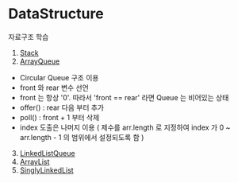 # DataStructure
자료구조 학습

1. [Stack](https://github.com/YUMIN113/DataStructure/blob/main/datastructure/src/main/java/com/study/datastructure/MyStack.java)
2. [ArrayQueue](https://github.com/YUMIN113/DataStructure/tree/main/datastructure/src/main/java/com/study/datastructure/myQueue)
- Circular Queue 구조 이용
- front 와 rear 변수 선언
- front 는 항상 '0'. 따라서 'front == rear' 라면 Queue 는 비어있는 상태
- offer() : rear 다음 부터 추가
- poll() : front + 1 부터 삭제
- index 도출은 나머지 이용 ( 제수를 arr.length 로 지정하여 index 가 0 ~ arr.length - 1 의 범위에서 설정되도록 함 ) 
3. [LinkedListQueue](https://github.com/YUMIN113/DataStructure/tree/main/datastructure/src/main/java/com/study/datastructure/myqueue/mylinkedlistqueue)
3. [ArrayList](https://github.com/YUMIN113/DataStructure/blob/main/datastructure/src/main/java/com/study/datastructure/MyArrayList.java)
4. [SinglyLinkedList](https://github.com/YUMIN113/DataStructure/tree/main/datastructure/src/main/java/com/study/datastructure/myslinkedlist)
